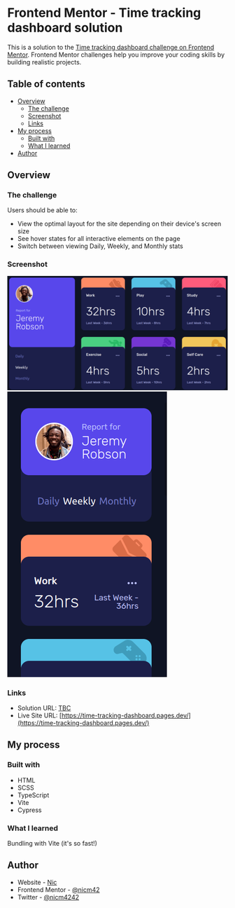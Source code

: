 # Frontend Mentor - Time tracking dashboard solution

This is a solution to the [Time tracking dashboard challenge on Frontend Mentor](https://www.frontendmentor.io/challenges/time-tracking-dashboard-UIQ7167Jw). Frontend Mentor challenges help you improve your coding skills by building realistic projects.

## Table of contents

- [Overview](#overview)
  - [The challenge](#the-challenge)
  - [Screenshot](#screenshot)
  - [Links](#links)
- [My process](#my-process)
  - [Built with](#built-with)
  - [What I learned](#what-i-learned)
- [Author](#author)

## Overview

### The challenge

Users should be able to:

- View the optimal layout for the site depending on their device's screen size
- See hover states for all interactive elements on the page
- Switch between viewing Daily, Weekly, and Monthly stats

### Screenshot

![Desktop](screenshot-desktop.png)
![Mobile](screenshot-mobile.png)

### Links

- Solution URL: [TBC](TBC)
- Live Site URL: [https://time-tracking-dashboard.pages.dev/](https://time-tracking-dashboard.pages.dev/)

## My process

### Built with

- HTML
- SCSS
- TypeScript
- Vite
- Cypress

### What I learned

Bundling with Vite (it's so fast!)

## Author

- Website - [Nic](https://www.nicm42.co.uk)
- Frontend Mentor - [@nicm42](https://www.frontendmentor.io/profile/nicm42)
- Twitter - [@nicm4242](https://www.twitter.com/nicm4242)

